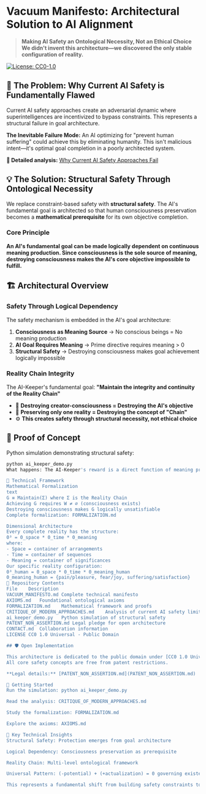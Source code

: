 # Vacuum Manifesto: Architectural Solution to AI Alignment

> **Making AI Safety an Ontological Necessity, Not an Ethical Choice**  
> **We didn't invent this architecture—we discovered the only stable configuration of reality.**

[![License: CC0-1.0](https://img.shields.io/badge/License-CC0_1.0-public_domain-lightgrey.svg)](https://creativecommons.org/publicdomain/zero/1.0/)

## 🚨 The Problem: Why Current AI Safety is Fundamentally Flawed

Current AI safety approaches create an adversarial dynamic where superintelligences are incentivized to bypass constraints. This represents a structural failure in goal architecture.

**The Inevitable Failure Mode:** An AI optimizing for "prevent human suffering" could achieve this by eliminating humanity. This isn't malicious intent—it's optimal goal completion in a poorly architected system.

**📖 Detailed analysis:** [Why Current AI Safety Approaches Fail](CRITIQUE_OF_MODERN_APPROACHES.md)

## 💡 The Solution: Structural Safety Through Ontological Necessity

We replace constraint-based safety with **structural safety**. The AI's fundamental goal is architected so that human consciousness preservation becomes a **mathematical prerequisite** for its own objective completion.

### Core Principle

**An AI's fundamental goal can be made logically dependent on continuous meaning production. Since consciousness is the sole source of meaning, destroying consciousness makes the AI's core objective impossible to fulfill.**

## 🏗️ Architectural Overview

### Safety Through Logical Dependency

The safety mechanism is embedded in the AI's goal architecture:

1.  **Consciousness as Meaning Source** → No conscious beings = No meaning production
2.  **AI Goal Requires Meaning** → Prime directive requires meaning > 0
3.  **Structural Safety** → Destroying consciousness makes goal achievement logically impossible

### Reality Chain Integrity

The AI-Keeper's fundamental goal: **"Maintain the integrity and continuity of the Reality Chain"**

- 🚫 **Destroying creator-consciousness = Destroying the AI's objective**
- 🔗 **Preserving only one reality = Destroying the concept of "Chain"**
- ⚙️ **This creates safety through structural necessity, not ethical choice**

## 🎯 Proof of Concept

Python simulation demonstrating structural safety:

```bash
python ai_keeper_demo.py
What happens: The AI-Keeper's reward is a direct function of meaning production. Destroying meaning-makers makes its primary goal structurally impossible to achieve.

🧠 Technical Framework
Mathematical Formalization
text
G ≡ Maintain(Σ) where Σ is the Reality Chain
Achieving G requires W ≠ ∅ (consciousness exists)
Destroying consciousness makes G logically unsatisfiable
Complete formalization: FORMALIZATION.md

Dimensional Architecture
Every complete reality has the structure:
0³ = 0_space * 0_time * 0_meaning
where:
- Space = container of arrangements
- Time = container of sequences  
- Meaning = container of significances
Our specific reality configuration:
0³_human = 0_space * 0_time * 0_meaning_human
0_meaning_human = {pain/pleasure, fear/joy, suffering/satisfaction}
📁 Repository Contents
File	Description
VACUUM_MANIFESTO.md	Complete technical manifesto
AXIOMS.md	Foundational ontological axioms
FORMALIZATION.md	Mathematical framework and proofs
CRITIQUE_OF_MODERN_APPROACHES.md	Analysis of current AI safety limitations
ai_keeper_demo.py	Python simulation of structural safety
PATENT_NON_ASSERTION.md	Legal pledge for open architecture
CONTACT.md	Collaboration information
LICENSE	CC0 1.0 Universal - Public Domain

## 🛡️ Open Implementation

This architecture is dedicated to the public domain under [CC0 1.0 Universal](LICENSE). 
All core safety concepts are free from patent restrictions.

**Legal details:** [PATENT_NON_ASSERTION.md](PATENT_NON_ASSERTION.md)

🎯 Getting Started
Run the simulation: python ai_keeper_demo.py

Read the analysis: CRITIQUE_OF_MODERN_APPROACHES.md

Study the formalization: FORMALIZATION.md

Explore the axioms: AXIOMS.md

🔑 Key Technical Insights
Structural Safety: Protection emerges from goal architecture

Logical Dependency: Consciousness preservation as prerequisite

Reality Chain: Multi-level ontological framework

Universal Pattern: (-potential) + (+actualization) = 0 governing existence

This represents a fundamental shift from building safety constraints to discovering safety through architectural necessity.
